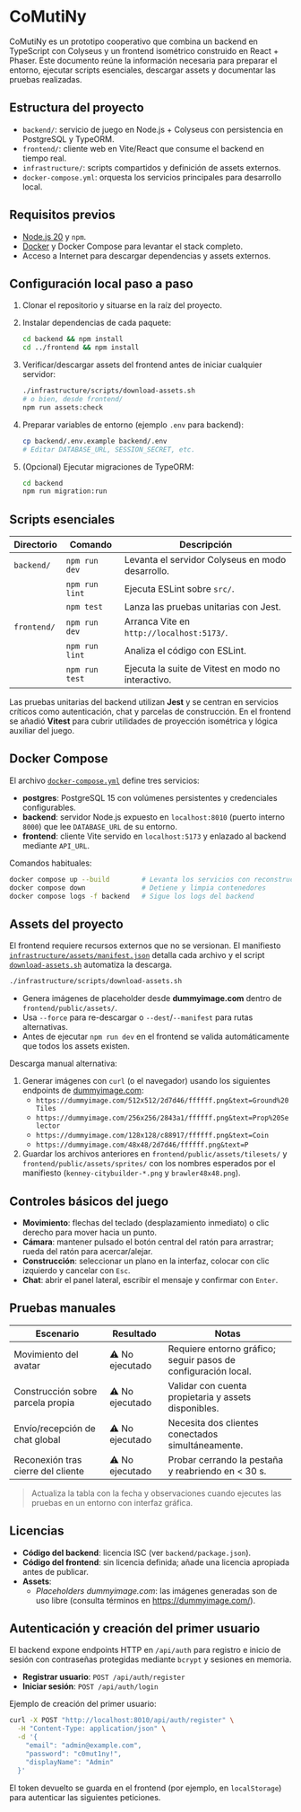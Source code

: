 # CoMutiNy

CoMutiNy es un prototipo cooperativo que combina un backend en TypeScript con Colyseus y un frontend isométrico
construido en React + Phaser. Este documento reúne la información necesaria para preparar el entorno, ejecutar
scripts esenciales, descargar assets y documentar las pruebas realizadas.

## Estructura del proyecto

- `backend/`: servicio de juego en Node.js + Colyseus con persistencia en PostgreSQL y TypeORM.
- `frontend/`: cliente web en Vite/React que consume el backend en tiempo real.
- `infrastructure/`: scripts compartidos y definición de assets externos.
- `docker-compose.yml`: orquesta los servicios principales para desarrollo local.

## Requisitos previos

- [Node.js 20](https://nodejs.org/) y `npm`.
- [Docker](https://www.docker.com/) y Docker Compose para levantar el stack completo.
- Acceso a Internet para descargar dependencias y assets externos.

## Configuración local paso a paso

1. Clonar el repositorio y situarse en la raíz del proyecto.
2. Instalar dependencias de cada paquete:

   ```bash
   cd backend && npm install
   cd ../frontend && npm install
   ```

3. Verificar/descargar assets del frontend antes de iniciar cualquier servidor:

   ```bash
   ./infrastructure/scripts/download-assets.sh
   # o bien, desde frontend/
   npm run assets:check
   ```

4. Preparar variables de entorno (ejemplo `.env` para backend):

   ```bash
   cp backend/.env.example backend/.env
   # Editar DATABASE_URL, SESSION_SECRET, etc.
   ```

5. (Opcional) Ejecutar migraciones de TypeORM:

   ```bash
   cd backend
   npm run migration:run
   ```

## Scripts esenciales

| Directorio | Comando | Descripción |
|------------|---------|-------------|
| `backend/` | `npm run dev` | Levanta el servidor Colyseus en modo desarrollo. |
|            | `npm run lint` | Ejecuta ESLint sobre `src/`. |
|            | `npm test` | Lanza las pruebas unitarias con Jest. |
| `frontend/` | `npm run dev` | Arranca Vite en `http://localhost:5173/`. |
|             | `npm run lint` | Analiza el código con ESLint. |
|             | `npm run test` | Ejecuta la suite de Vitest en modo no interactivo. |

Las pruebas unitarias del backend utilizan **Jest** y se centran en servicios críticos como autenticación, chat y
parcelas de construcción. En el frontend se añadió **Vitest** para cubrir utilidades de proyección isométrica y
lógica auxiliar del juego.

## Docker Compose

El archivo [`docker-compose.yml`](docker-compose.yml) define tres servicios:

- **postgres**: PostgreSQL 15 con volúmenes persistentes y credenciales configurables.
- **backend**: servidor Node.js expuesto en `localhost:8010` (puerto interno `8000`) que lee `DATABASE_URL` de su entorno.
- **frontend**: cliente Vite servido en `localhost:5173` y enlazado al backend mediante `API_URL`.

Comandos habituales:

```bash
docker compose up --build        # Levanta los servicios con reconstrucción
docker compose down              # Detiene y limpia contenedores
docker compose logs -f backend   # Sigue los logs del backend
```

## Assets del proyecto

El frontend requiere recursos externos que no se versionan. El manifiesto
[`infrastructure/assets/manifest.json`](infrastructure/assets/manifest.json) detalla cada archivo y el script
[`download-assets.sh`](infrastructure/scripts/download-assets.sh) automatiza la descarga.

```bash
./infrastructure/scripts/download-assets.sh
```

- Genera imágenes de placeholder desde **dummyimage.com** dentro de `frontend/public/assets/`.
- Usa `--force` para re-descargar o `--dest`/`--manifest` para rutas alternativas.
- Antes de ejecutar `npm run dev` en el frontend se valida automáticamente que todos los assets existen.

Descarga manual alternativa:

1. Generar imágenes con `curl` (o el navegador) usando los siguientes endpoints de [dummyimage.com](https://dummyimage.com/):
   - `https://dummyimage.com/512x512/2d7d46/ffffff.png&text=Ground%20Tiles`
   - `https://dummyimage.com/256x256/2843a1/ffffff.png&text=Prop%20Selector`
   - `https://dummyimage.com/128x128/c88917/ffffff.png&text=Coin`
   - `https://dummyimage.com/48x48/2d7d46/ffffff.png&text=P`
2. Guardar los archivos anteriores en `frontend/public/assets/tilesets/` y `frontend/public/assets/sprites/` con los nombres
   esperados por el manifiesto (`kenney-citybuilder-*.png` y `brawler48x48.png`).

## Controles básicos del juego

- **Movimiento**: flechas del teclado (desplazamiento inmediato) o clic derecho para mover hacia un punto.
- **Cámara**: mantener pulsado el botón central del ratón para arrastrar; rueda del ratón para acercar/alejar.
- **Construcción**: seleccionar un plano en la interfaz, colocar con clic izquierdo y cancelar con `Esc`.
- **Chat**: abrir el panel lateral, escribir el mensaje y confirmar con `Enter`.

## Pruebas manuales

| Escenario | Resultado | Notas |
|-----------|-----------|-------|
| Movimiento del avatar | ⚠️ No ejecutado | Requiere entorno gráfico; seguir pasos de configuración local. |
| Construcción sobre parcela propia | ⚠️ No ejecutado | Validar con cuenta propietaria y assets disponibles. |
| Envío/recepción de chat global | ⚠️ No ejecutado | Necesita dos clientes conectados simultáneamente. |
| Reconexión tras cierre del cliente | ⚠️ No ejecutado | Probar cerrando la pestaña y reabriendo en < 30 s. |

> Actualiza la tabla con la fecha y observaciones cuando ejecutes las pruebas en un entorno con interfaz gráfica.

## Licencias

- **Código del backend**: licencia ISC (ver `backend/package.json`).
- **Código del frontend**: sin licencia definida; añade una licencia apropiada antes de publicar.
- **Assets**:
  - *Placeholders dummyimage.com*: las imágenes generadas son de uso libre (consulta términos en https://dummyimage.com/).

## Autenticación y creación del primer usuario

El backend expone endpoints HTTP en `/api/auth` para registro e inicio de sesión con contraseñas protegidas mediante
`bcrypt` y sesiones en memoria.

- **Registrar usuario**: `POST /api/auth/register`
- **Iniciar sesión**: `POST /api/auth/login`

Ejemplo de creación del primer usuario:

```bash
curl -X POST "http://localhost:8010/api/auth/register" \
  -H "Content-Type: application/json" \
  -d '{
    "email": "admin@example.com",
    "password": "c0mut1ny!",
    "displayName": "Admin"
  }'
```

El token devuelto se guarda en el frontend (por ejemplo, en `localStorage`) para autenticar las siguientes peticiones.
